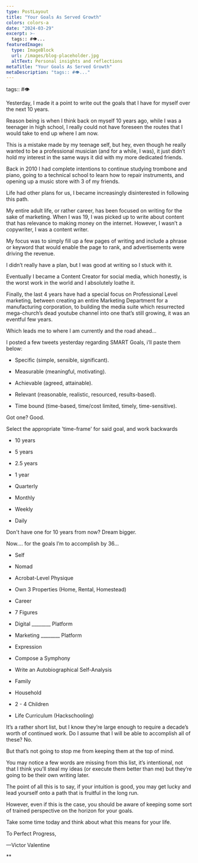 ```yaml
---
type: PostLayout
title: "Your Goals As Served Growth"
colors: colors-a
date: "2024-03-29"
excerpt: >-
  tags:: #👁...
featuredImage:
  type: ImageBlock
  url: /images/blog-placeholder.jpg
  altText: Personal insights and reflections
metaTitle: "Your Goals As Served Growth"
metaDescription: "tags:: #👁..."
---
```

tags:: #👁

Yesterday, I made it a point to write out the goals that I have for myself over the next 10 years. 

Reason being is when I think back on myself 10 years ago, while I was a teenager in high school, I really could not have foreseen the routes that I would take to end up where I am now.

This is a mistake made by my teenage self, but hey, even though he really wanted to be a professional musician (and for a while, I was), it just didn’t hold my interest in the same ways it did with my more dedicated friends.

Back in 2010 I had complete intentions to continue studying trombone and piano, going to a technical school to learn how to repair instruments, and opening up a music store with 3 of my friends.

Life had other plans for us, I became increasingly disinterested in following this path.

My entire adult life, or rather career, has been focused on writing for the sake of marketing. When I was 19, I was picked up to write about content that has relevance to making money on the internet. However, I wasn’t a copywriter, I was a content writer.

My focus was to simply fill up a few pages of writing and include a phrase or keyword that would enable the page to rank, and advertisements were driving the revenue.

I didn’t really have a plan, but I was good at writing so I stuck with it.

Eventually I became a Content Creator for social media, which honestly, is the worst work in the world and I absolutely loathe it.

Finally, the last 4 years have had a special focus on Professional Level marketing, between creating an entire Marketing Department for a manufacturing corporation, to building the media suite which resurrected mega-church’s dead youtube channel into one that’s still growing, it was an eventful few years.

Which leads me to where I am currently and the road ahead…

I posted a few tweets yesterday regarding SMART Goals, i’ll paste them below:

-   Specific (simple, sensible, significant).

-   Measurable (meaningful, motivating).

-   Achievable (agreed, attainable).

-   Relevant (reasonable, realistic, resourced, results-based).

-   Time bound (time-based, time/cost limited, timely, time-sensitive).

Got one? Good.

Select the appropriate 'time-frame' for said goal, and work backwards

-   10 years

-   5 years

-   2.5 years

-   1 year

-   Quarterly

-   Monthly

-   Weekly

-   Daily

Don't have one for 10 years from now? Dream bigger.

Now…. for the goals I’m to accomplish by 36…

-   Self


-   Nomad

-   Acrobat-Level Physique

-   Own 3 Properties (Home, Rental, Homestead)


-   Career


-   7 Figures

-   Digital ________ Platform

-   Marketing ________ Platform


-   Expression


-   Compose a Symphony

-   Write an Autobiographical Self-Analysis


-   Family


-   Household

-   2 - 4 Children

-   Life Curriculum (Hackschooling)

It’s a rather short list, but I know they’re large enough to require a decade’s worth of continued work. Do I assume that I will be able to accomplish all of these? No.

But that’s not going to stop me from keeping them at the top of mind.

You may notice a few words are missing from this list, it’s intentional, not that I think you’ll steal my ideas (or execute them better than me) but they’re going to be their own writing later.

The point of all this is to say, if your intuition is good, you may get lucky and lead yourself onto a path that is fruitful in the long run.

However, even if this is the case, you should be aware of keeping some sort of trained perspective on the horizon for your goals.

Take some time today and think about what this means for your life.

To Perfect Progress,

—Victor Valentine

**